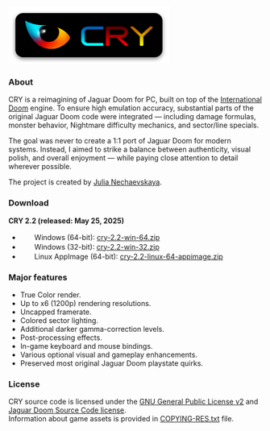 ![](https://raw.githubusercontent.com/JNechaevsky/jnechaevsky.github.io/main/cry/cry-logo-dw.png)
### About
CRY is a reimagining of Jaguar Doom for PC, built on top of the [International Doom](https://github.com/jnechaevsky/international-doom) engine. To ensure high emulation accuracy, substantial parts of the original Jaguar Doom code were integrated — including damage formulas, monster behavior, Nightmare difficulty mechanics, and sector/line specials.

The goal was never to create a 1:1 port of Jaguar Doom for modern systems. Instead, I aimed to strike a balance between authenticity, visual polish, and overall enjoyment — while paying close attention to detail wherever possible.

The project is created by [Julia Nechaevskaya](https://jnechaevsky.github.io/author.html).

### Download

**CRY 2.2 (released: May 25, 2025)**
* &nbsp;<img src="https://jnechaevsky.github.io/img/icon_win64.png" width="16" height="16" />&nbsp;&nbsp;Windows (64-bit): [cry-2.2-win-64.zip](https://github.com/JNechaevsky/CRY/releases/download/2.2/cry-2.2-win-64.zip)
* &nbsp;<img src="https://jnechaevsky.github.io/img/icon_win32.png" width="16" height="16" />&nbsp;&nbsp;Windows (32-bit): [cry-2.2-win-32.zip](https://github.com/JNechaevsky/CRY/releases/download/2.2/cry-2.2-win-32.zip)
* &nbsp;<img src="https://jnechaevsky.github.io/img/icon_linux64.png" width="16" height="16" />&nbsp;&nbsp;Linux AppImage (64-bit): [cry-2.2-linux-64-appimage.zip](https://github.com/JNechaevsky/CRY/releases/download/2.2/cry-2.2-linux-64-appimage.zip)

### Major features

* True Color render.
* Up to x6 (1200p) rendering resolutions.
* Uncapped framerate.
* Colored sector lighting.
* Additional darker gamma-correction levels.
* Post-processing effects.
* In-game keyboard and mouse bindings.
* Various optional visual and gameplay enhancements.
* Preserved most original Jaguar Doom playstate quirks.

### License

CRY source code is licensed under the [GNU General Public License v2](https://github.com/JNechaevsky/CRY/blob/main/COPYING.txt) and [Jaguar Doom Source Code license](https://github.com/JNechaevsky/CRY/blob/main/COPYING-JAG.txt).
<br>Information about game assets is provided in [COPYING-RES.txt](https://github.com/JNechaevsky/CRY/blob/main/COPYING-RES.txt) file.
